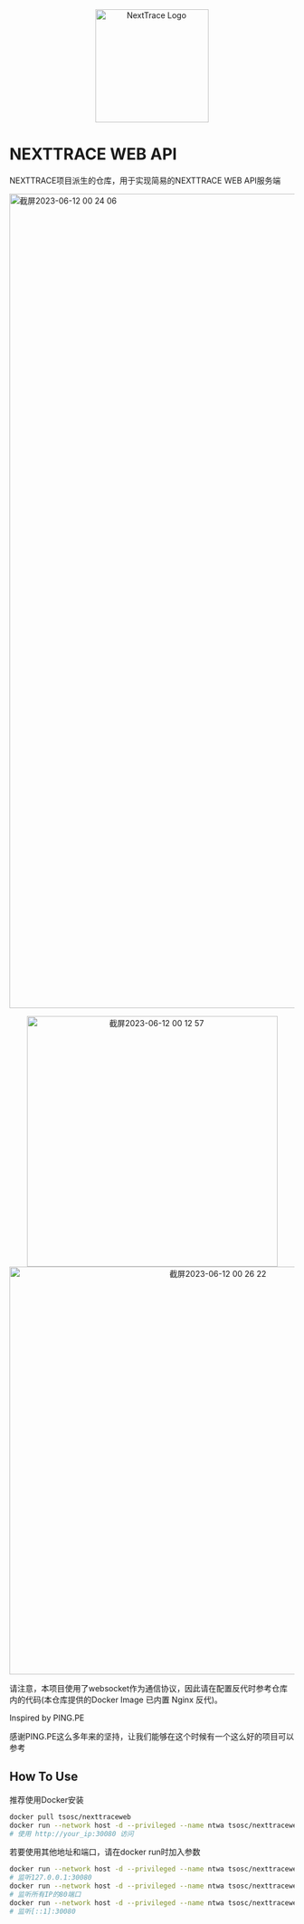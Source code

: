 <div align="center">

<img src="https://github.com/sjlleo/nexttrace/raw/main/asset/logo.png" height="200px" alt="NextTrace Logo"/>

</div>

# NEXTTRACE WEB API

NEXTTRACE项目派生的仓库，用于实现简易的NEXTTRACE WEB API服务端

<img width="1440" alt="截屏2023-06-12 00 24 06" src="https://github.com/tsosunchia/nexttracewebapi/assets/59512455/798554e2-190e-4425-9527-3a11708dafd8">
<p align="center">
  <img width="443" alt="截屏2023-06-12 00 12 57" src="https://github.com/tsosunchia/nexttracewebapi/assets/59512455/1eb4b6ce-3ed9-4728-be85-fbdabc5803bd">
  <img width="721" alt="截屏2023-06-12 00 26 22" src="https://github.com/tsosunchia/nexttracewebapi/assets/59512455/a0563bfc-37a8-417a-89bf-3ab87ef44d6d">
</p>




请注意，本项目使用了websocket作为通信协议，因此请在配置反代时参考仓库内的代码(本仓库提供的Docker Image 已内置 Nginx 反代)。

Inspired by PING.PE

感谢PING.PE这么多年来的坚持，让我们能够在这个时候有一个这么好的项目可以参考

## How To Use

推荐使用Docker安装
```bash
docker pull tsosc/nexttraceweb
docker run --network host -d --privileged --name ntwa tsosc/nexttraceweb
# 使用 http://your_ip:30080 访问
```
若要使用其他地址和端口，请在docker run时加入参数
```bash
docker run --network host -d --privileged --name ntwa tsosc/nexttraceweb 127.0.0.1:30080
# 监听127.0.0.1:30080
docker run --network host -d --privileged --name ntwa tsosc/nexttraceweb 80
# 监听所有IP的80端口
docker run --network host -d --privileged --name ntwa tsosc/nexttraceweb [::1]:30080
# 监听[::1]:30080
```

